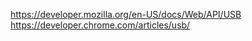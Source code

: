 <https://developer.mozilla.org/en-US/docs/Web/API/USB>
<https://developer.chrome.com/articles/usb/>
